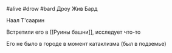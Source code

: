 #alive #drow #bard
Дроу
Жив
Бард

Наал Т'саарин

Встретили его в [[Руины башни]], исследует что-то

Его не было в городе в момент катаклизма (был в подземье)

